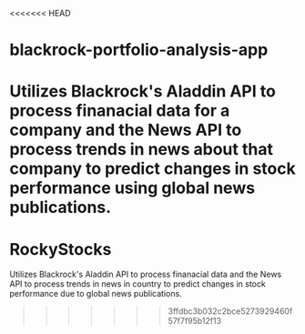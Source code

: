 <<<<<<< HEAD
# blackrock-portfolio-analysis-app
Utilizes Blackrock's Aladdin API to process finanacial data for a company and the News API to process trends in news about that company to predict changes in stock performance using global news publications.
=======
# RockyStocks
Utilizes Blackrock's Aladdin API to process finanacial data and the News API to process trends in news in country to predict changes in stock performance due to global news publications.
>>>>>>> 3ffdbc3b032c2bce5273929460f57f7f95b12f13

